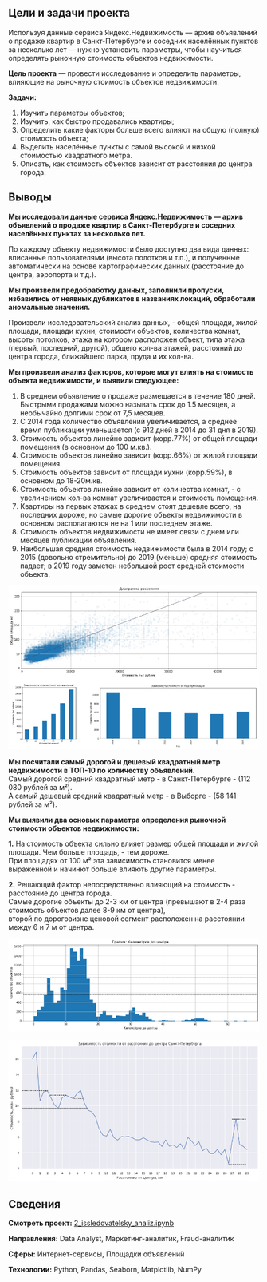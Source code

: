 ## Цели и задачи проекта

Используя данные сервиса Яндекс.Недвижимость — архив объявлений о продаже квартир в Санкт-Петербурге и соседних населённых пунктов за несколько лет — нужно установить параметры, чтобы научиться определять рыночную стоимость объектов недвижимости.

**Цель проекта** — провести исследование и определить параметры, влияющие на рыночную стоимость объектов недвижимости. 

**Задачи:**
1. Изучить параметры объектов;
2. Изучить, как быстро продавались квартиры;
3. Определить какие факторы больше всего влияют на общую (полную) стоимость объекта;
4. Выделить населённые пункты с самой высокой и низкой стоимостью квадратного метра.
5. Описать, как стоимость объектов зависит от расстояния до центра города. 

## Выводы

**Мы исследовали данные сервиса Яндекс.Недвижимость — архив объявлений о продаже квартир в Санкт-Петербурге и соседних населённых пунктах за несколько лет.**

По каждому объекту недвижимости было доступно два вида данных: вписанные пользователями (высота полотков и т.п.), и полученные автоматически на основе картографических данных (расстояние до центра, аэропорта и т.д.).

**Мы произвели предобработку данных, заполнили пропуски, избавились от неявных дубликатов в названиях локаций, обработали аномальные значения.**

Произвели исследовательский анализ данных, - общей площади, жилой площади, площади кухни, стоимости объектов, количества комнат, высоты потолков, этажа на котором расположен объект, типа этажа (первый, последний, другой), общего кол-ва этажей, расстояний до центра города, ближайшего парка, пруда и их кол-ва.

**Мы произвели анализ факторов, которые могут влиять на стоимость объекта недвижимости, и выявили следующее:**

1. В среднем объявление о продаже размещается в течение 180 дней. Быстрыми продажами можно называть срок до 1.5 месяцев, а необычайно долгими срок от 7,5 месяцев.
2. С 2014 года количество объявлений увеличивается, а среднее время публикации уменьшается (с 912 дней в 2014 до 31 дня в 2019).
3. Стоимость объектов линейно зависит (корр.77%) от общей площади помещения (в основном до 100 м.кв.).
4. Стоимость объектов линейно зависит (корр.66%) от жилой площади помещения.
5. Стоимость объектов зависит от площади кухни (корр.59%), в основном до 18-20м.кв.
6. Стоимость объектов линейно зависит от количества комнат, - с увеличением кол-ва комнат увеличивается и стоимость помещения.
7. Квартиры на первых этажах в среднем стоят дешевле всего, на последних дороже, но самые дорогие объекты недвижимости в основном располагаются не на 1 или последнем этаже.
8. Стоимость объектов недвижимости не имеет связи с днем или месяцев публикации объявления.
9. Наибольшая средняя стоимость недвижимости была в 2014 году; с 2015 (довольно стремительно) до 2019 (меньше) средняя стоимость падает; в 2019 году заметен небольшой рост средней стоимости объекта.

![](data/chart2.jpg)

**Мы посчитали самый дорогой и дешевый квадратный метр недвижимости в ТОП-10 по количеству объявлений.**<br/>
Самый дорогой средний квадратный метр - в Санкт-Петербурге - (112 080 рублей за м²).<br/>
А самый дешевый средний квадратный метр - в Выборге - (58 141 рублей за м²).

**Мы выявили два основых параметра определения рыночной стоимости объектов недвижимости:**

**1.** На стоимость объекта сильно влияет размер общей площади и жилой площади. Чем больше площадь, - тем дороже.<br/>При площадях от 100 м² эта зависимость становится менее выраженной и начинют больше влияють другие параметры.<br/>

**2.** Решающий фактор непосредственно влияющий на стоимость - расстояние до центра города.<br/>Самые дорогие объекты до 2-3 км от центра (превышают в 2-4 раза стоимость объектов далее 8-9 км от центра),<br/>второй по дороговизне ценовой сегмент расположен на расстоянии между 6 и 7 м от центра.

![](data/chart_center.png)

![](data/chart_center_price.png)

## Сведения

**Смотреть проект:** [2_issledovatelsky_analiz.ipynb](2_issledovatelsky_analiz.ipynb)

**Направления:** Data Analyst, Маркетинг-аналитик, Fraud-аналитик

**Сферы:** Интернет-сервисы, Площадки объявлений

**Технологии:** Python, Pandas, Seaborn, Matplotlib, NumPy


